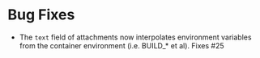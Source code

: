 # Bug Fixes

- The `text` field of attachments now interpolates environment
  variables from the container environment (i.e. BUILD_* et al).
  Fixes #25
